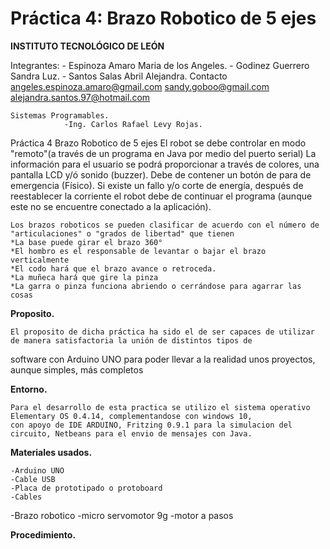 # Práctica 4: Brazo Robotico de 5 ejes

**INSTITUTO TECNOLÓGICO DE LEÓN**

Integrantes:
				- Espinoza Amaro Maria de los Angeles.
				- Godinez Guerrero Sandra Luz.
				- Santos Salas Abril Alejandra.
	Contacto
				angeles.espinoza.amaro@gmail.com
        sandy.goboo@gmail.com
				alejandra.santos.97@hotmail.com
				
        
	Sistemas Programables.
				-Ing. Carlos Rafael Levy Rojas.
        
Práctica 4 Brazo Robotico de 5 ejes
El robot se debe controlar en modo "remoto"(a través de un programa en Java por medio del puerto serial)
La información para el usuario se podrá proporcionar a través de colores, una pantalla LCD y/ó sonido (buzzer).
Debe de contener un botón de para de emergencia (Físico).
Si existe un fallo y/o corte de energía, después de reestablecer la corriente el robot debe de continuar el
programa (aunque este no se encuentre conectado a la aplicación).

    Los brazos roboticos se pueden clasificar de acuerdo con el número de "articulaciones" o "grados de libertad" que tienen
    *La base puede girar el brazo 360°
    *El hombro es el responsable de levantar o bajar el brazo verticalmente 
    *El codo hará que el brazo avance o retroceda.
    *La muñeca hará que gire la pinza
    *La garra o pinza funciona abriendo o cerrándose para agarrar las cosas
    
    
**Proposito.**

	El proposito de dicha práctica ha sido el de ser capaces de utilizar de manera satisfactoria la unión de distintos tipos de 
  software con Arduino UNO para poder llevar a la realidad unos proyectos, aunque simples, más completos
	
**Entorno.**

	Para el desarrollo de esta practica se utilizo el sistema operativo Elementary OS 0.4.14, complementandose con windows 10, 
	con apoyo de IDE ARDUINO, Fritzing 0.9.1 para la simulacion del circuito, Netbeans para el envio de mensajes con Java.
	
**Materiales usados.**

	-Arduino UNO 
	-Cable USB 
	-Placa de prototipado o protoboard 
	-Cables
  -Brazo robotico
  -micro servomotor 9g
  -motor a pasos
	
	
**Procedimiento.**

